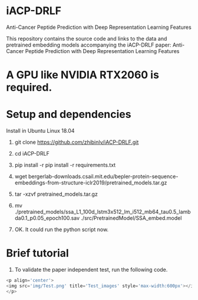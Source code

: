 # iACP-DRLF
Anti-Cancer Peptide Prediction with Deep Representation Learning Features

This repository contains the source code and links to the data and pretrained embedding models accompanying the iACP-DRLF paper: Anti-Cancer Peptide Prediction with Deep Representation Learning Features

# A GPU like NVIDIA RTX2060 is required.

# Setup and dependencies

Install in Ubuntu Linux 18.04


1. git clone https://github.com/zhibinlv/iACP-DRLF.git 

2. cd iACP-DRLF

3. pip install -r pip install -r requirements.txt

4. wget bergerlab-downloads.csail.mit.edu/bepler-protein-sequence-embeddings-from-structure-iclr2019/pretrained_models.tar.gz

5. tar -xzvf pretrained_models.tar.gz

6. mv ./pretrained_models/ssa_L1_100d_lstm3x512_lm_i512_mb64_tau0.5_lambda0.1_p0.05_epoch100.sav ./src/PretrainedModel/SSA_embed.model

7. OK. It could run the python script now.

# Brief tutorial

1. To validate the paper independent test, run the following code.

```python test.py
<p align='center'>
<img src='img/Test.png' title='Test_images' style='max-width:600px'></img>
</p>
